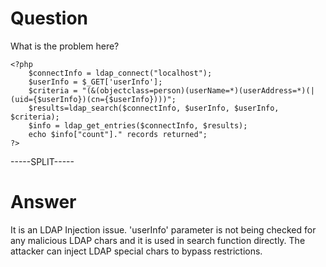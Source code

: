 # Question
 
What is the problem here?
 
```
<?php
	$connectInfo = ldap_connect("localhost");
	$userInfo = $_GET['userInfo'];
	$criteria = "(&(objectclass=person)(userName=*)(userAddress=*)(|(uid={$userInfo})(cn={$userInfo})))";
	$results=ldap_search($connectInfo, $userInfo, $userInfo, $criteria);
	$info = ldap_get_entries($connectInfo, $results);
	echo $info["count"]." records returned";
?>
```
 
-----SPLIT-----
 
# Answer

It is an LDAP Injection issue. 'userInfo' parameter is not being checked for any malicious LDAP chars and it is used in search function directly. The attacker can inject LDAP special chars to bypass restrictions. 
